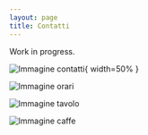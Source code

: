 ```yaml
---
layout: page
title: Contatti
---
```


Work in progress.

![Immagine contatti](https://i.picsum.photos/id/4/5616/3744.jpg){ width=50% }


![Immagine orari](https://i.picsum.photos/id/357/3888/2592.jpg)


![Immagine tavolo](https://i.picsum.photos/id/163/2000/1333.jpg)


![Immagine caffe](https://i.picsum.photos/id/63/5422/3050.jpg)
